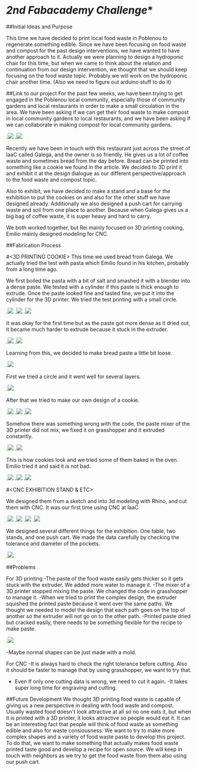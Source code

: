 *2nd Fabacademy Challenge**
===============

##Initial Ideas and Purpose 

This time we have decided to print local food waste in Poblenou to regenerate something edible. Since we have been focusing on food waste and compost for the past design interventions, we have wanted to have another approach to it. Actually we were planning to design a hydroponic chair for this time, but when we came to think about the relation and continuation from our design intervention, we thought that we should keep focusing on the food waste topic. Probably we will work on the hydroponic chair another time. (Also we need to figure out arduino stuff to do it)

##Link to our project
For the past few weeks, we have been trying to get engaged in the Poblenou local community, especially those of community gardens and local restaurants in order to make a small circulation in the area. We have been asking if we can get their food waste to make compost in local community gardens to local restaurants, and we have been asking if we can collaborate in making compost for local community gardens.

.![](../fabchallenge2/S__5234729.jpg)
.![](../fabchallenge2/S__5349426.jpg)

Recently we have been in touch with this restaurant just across the street of IaaC called Galega, and the owner is so friendly. He gives us a lot of coffee waste and sometimes bread from the day before. Bread can be printed into something like a cookie we found in the article. We decided to 3D print it and exhibit it at the design dialogue as our different perspective/approach to the food waste and compost topic.

Also to exhibit, we have decided to make a stand and a base for the exhibition to put the cookies on and also for the other stuff we have designed already. Additionally we also designed a push cart for carrying waste and soil from one place to another. Because when Galega gives us a big bag of coffee waste, it is super heavy and hard to carry. 

We both worked together, but Rei mainly focused on 3D printing cooking,  Emilio mainly designed modeling for CNC.


##Fabrication Process

#<3D PRINTING COOKIE>
This time we used bread from Galega. We actually tried the test with pasta which Emilio found in his kitchen, probably from a long time ago. 


We first boiled the pasta with a bit of salt and smashed it with a blender into a dense paste. 
We tested with a cylinder if this paste is thick enough to extrude.
Once the paste looked fine and tasted fine, we put it into the cylinder for the 3D printer. 
We tried the test printing with a small circle.

.![](../fabchallenge2/3w7AgmXdM15vgqxXv5PC1648207302-1648207390.gif)
.![](../fabchallenge2/S__5349430.jpg)
.![](../fabchallenge2/S__5349430.jpg)

It was okay for the first time but as the paste got more dense as it dried out, it became much harder to extrude because it stuck in the extruder.

.![](../fabchallenge2/S__5349427.jpg)
.![](../fabchallenge2/S__5349423.jpg)

Learning from this, we decided to make bread paste a little bit loose. 

.![](../fabchallenge2/S__5349421.jpg)

First we tried a circle and it went well for several layers.

.![](../fabchallenge2/S__5349416.jpg)

After that we tried to make our own design of a cookie. 

.![](../fabchallenge2/design.jpg)
.![](../fabchallenge2/Videotogif.gif)
.![](../fabchallenge2/Videotogif2.gif)

Somehow there was something wrong with the code, the paste mixer of the 3D printer did not mix, we fixed it on grasshopper and it extruded constantly.

.![](../fabchallenge2/S__5349391.jpg)
.![](../fabchallenge2/S__5349389.jpg)

This is how cookies look and we tried some of them baked in the oven. Emilio tried it and said it is not bad.

.![](../fabchallenge2/S__5349387.jpg)
.![](../fabchallenge2/S__5349397.jpg)
.![](../fabchallenge2/S__5349396.jpg)

#<CNC EXHIBITION STAND & ETC>

We designed them from a sketch and into 3d modeling with Rhino, and cut them with CNC. It was our first time using CNC at IaaC.

.![](../fabchallenge2/1.jpg)
.![](../fabchallenge2/2.jpg)
.![](../fabchallenge2/3.jpg)
.![](../fabchallenge2/4.jpg)

We designed several different things for the exhibition. One table, two stands, and one push cart.
We made the data carefully by checking the tolerance and diameter of the pockets.

.![](../fabchallenge2/4.jpg)


##Problems

For 3D printing
-The paste of the food waste easily gets thicker so it gets stuck with the extruder. We added more water to manage it.
-The mixer of a 3D printer stopped mixing the paste. We changed the code in grasshopper to manage it.
-When we tried to print the complex design, the extruder squished the printed paste because it went over the same paths. We thought we needed to model the design that each path goes on the top of another so the extruder will not go on to the other path.
-Printed paste dried but cracked easily, there needs to be something flexible for the recipe to make paste.

.![](../fabchallenge2/S__5349381.jpg)

-Maybe normal shapes can be just made with a mold. 

For CNC
-It is always hard to check the right  tolerance before cutting. Also it should be faster to manage that by using grasshopper, we want to try that.
- Even If only one cutting data is wrong, we need to cut it again.
-It takes super long time for engraving and cutting.

##Future Development
We thought 3D printing food waste is capable of giving us a new perspective in dealing with food waste and compost. Usually wasted food doesn't look attractive at all so no one eats it, but when it is printed with a 3D printer, it looks attractive so people would eat it. It can be an interesting fact that people will think of food waste as something edible and also for waste consiousness. 
We want to try to make  more complex shapes and a variety of food waste paste to develop this project. To do that, we want to make something that actually makes food waste printed taste good and develop a recipe for open source. 
We will keep in touch with neighbors as we try to get the food waste from them also using our push cart.





